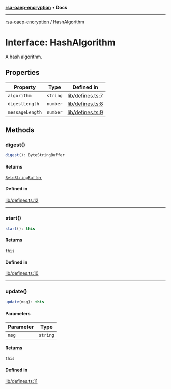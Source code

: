 [**rsa-oaep-encryption**](../README.md) • **Docs**

***

[rsa-oaep-encryption](../README.md) / HashAlgorithm

# Interface: HashAlgorithm

A hash algorithm.

## Properties

| Property | Type | Defined in |
| ------ | ------ | ------ |
| `algorithm` | `string` | [lib/defines.ts:7](https://github.com/JiangJie/rsa-oaep-encryption/blob/70be29a3b33e6f6c5e05bbfdb2dfaf9b5e77f09a/src/lib/defines.ts#L7) |
| `digestLength` | `number` | [lib/defines.ts:8](https://github.com/JiangJie/rsa-oaep-encryption/blob/70be29a3b33e6f6c5e05bbfdb2dfaf9b5e77f09a/src/lib/defines.ts#L8) |
| `messageLength` | `number` | [lib/defines.ts:9](https://github.com/JiangJie/rsa-oaep-encryption/blob/70be29a3b33e6f6c5e05bbfdb2dfaf9b5e77f09a/src/lib/defines.ts#L9) |

## Methods

### digest()

```ts
digest(): ByteStringBuffer
```

#### Returns

[`ByteStringBuffer`](../classes/ByteStringBuffer.md)

#### Defined in

[lib/defines.ts:12](https://github.com/JiangJie/rsa-oaep-encryption/blob/70be29a3b33e6f6c5e05bbfdb2dfaf9b5e77f09a/src/lib/defines.ts#L12)

***

### start()

```ts
start(): this
```

#### Returns

`this`

#### Defined in

[lib/defines.ts:10](https://github.com/JiangJie/rsa-oaep-encryption/blob/70be29a3b33e6f6c5e05bbfdb2dfaf9b5e77f09a/src/lib/defines.ts#L10)

***

### update()

```ts
update(msg): this
```

#### Parameters

| Parameter | Type |
| ------ | ------ |
| `msg` | `string` |

#### Returns

`this`

#### Defined in

[lib/defines.ts:11](https://github.com/JiangJie/rsa-oaep-encryption/blob/70be29a3b33e6f6c5e05bbfdb2dfaf9b5e77f09a/src/lib/defines.ts#L11)
